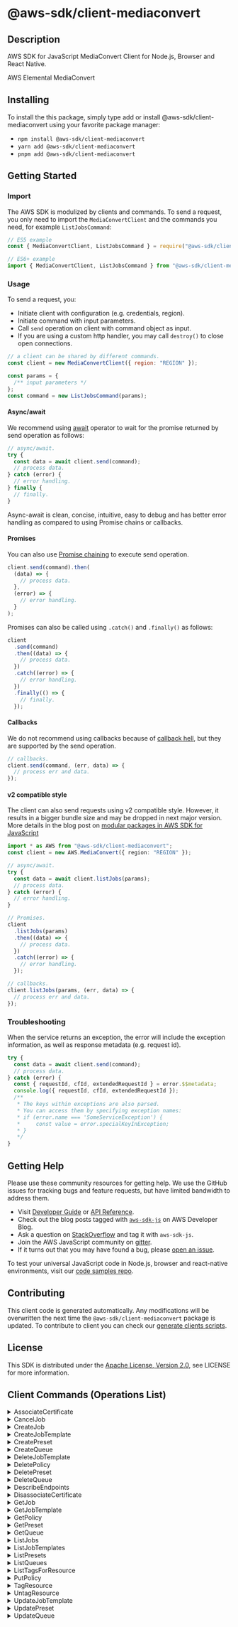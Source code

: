 <!-- generated file, do not edit directly -->

# @aws-sdk/client-mediaconvert

## Description

AWS SDK for JavaScript MediaConvert Client for Node.js, Browser and React Native.

AWS Elemental MediaConvert

## Installing

To install the this package, simply type add or install @aws-sdk/client-mediaconvert
using your favorite package manager:

- `npm install @aws-sdk/client-mediaconvert`
- `yarn add @aws-sdk/client-mediaconvert`
- `pnpm add @aws-sdk/client-mediaconvert`

## Getting Started

### Import

The AWS SDK is modulized by clients and commands.
To send a request, you only need to import the `MediaConvertClient` and
the commands you need, for example `ListJobsCommand`:

```js
// ES5 example
const { MediaConvertClient, ListJobsCommand } = require("@aws-sdk/client-mediaconvert");
```

```ts
// ES6+ example
import { MediaConvertClient, ListJobsCommand } from "@aws-sdk/client-mediaconvert";
```

### Usage

To send a request, you:

- Initiate client with configuration (e.g. credentials, region).
- Initiate command with input parameters.
- Call `send` operation on client with command object as input.
- If you are using a custom http handler, you may call `destroy()` to close open connections.

```js
// a client can be shared by different commands.
const client = new MediaConvertClient({ region: "REGION" });

const params = {
  /** input parameters */
};
const command = new ListJobsCommand(params);
```

#### Async/await

We recommend using [await](https://developer.mozilla.org/en-US/docs/Web/JavaScript/Reference/Operators/await)
operator to wait for the promise returned by send operation as follows:

```js
// async/await.
try {
  const data = await client.send(command);
  // process data.
} catch (error) {
  // error handling.
} finally {
  // finally.
}
```

Async-await is clean, concise, intuitive, easy to debug and has better error handling
as compared to using Promise chains or callbacks.

#### Promises

You can also use [Promise chaining](https://developer.mozilla.org/en-US/docs/Web/JavaScript/Guide/Using_promises#chaining)
to execute send operation.

```js
client.send(command).then(
  (data) => {
    // process data.
  },
  (error) => {
    // error handling.
  }
);
```

Promises can also be called using `.catch()` and `.finally()` as follows:

```js
client
  .send(command)
  .then((data) => {
    // process data.
  })
  .catch((error) => {
    // error handling.
  })
  .finally(() => {
    // finally.
  });
```

#### Callbacks

We do not recommend using callbacks because of [callback hell](http://callbackhell.com/),
but they are supported by the send operation.

```js
// callbacks.
client.send(command, (err, data) => {
  // process err and data.
});
```

#### v2 compatible style

The client can also send requests using v2 compatible style.
However, it results in a bigger bundle size and may be dropped in next major version. More details in the blog post
on [modular packages in AWS SDK for JavaScript](https://aws.amazon.com/blogs/developer/modular-packages-in-aws-sdk-for-javascript/)

```ts
import * as AWS from "@aws-sdk/client-mediaconvert";
const client = new AWS.MediaConvert({ region: "REGION" });

// async/await.
try {
  const data = await client.listJobs(params);
  // process data.
} catch (error) {
  // error handling.
}

// Promises.
client
  .listJobs(params)
  .then((data) => {
    // process data.
  })
  .catch((error) => {
    // error handling.
  });

// callbacks.
client.listJobs(params, (err, data) => {
  // process err and data.
});
```

### Troubleshooting

When the service returns an exception, the error will include the exception information,
as well as response metadata (e.g. request id).

```js
try {
  const data = await client.send(command);
  // process data.
} catch (error) {
  const { requestId, cfId, extendedRequestId } = error.$$metadata;
  console.log({ requestId, cfId, extendedRequestId });
  /**
   * The keys within exceptions are also parsed.
   * You can access them by specifying exception names:
   * if (error.name === 'SomeServiceException') {
   *     const value = error.specialKeyInException;
   * }
   */
}
```

## Getting Help

Please use these community resources for getting help.
We use the GitHub issues for tracking bugs and feature requests, but have limited bandwidth to address them.

- Visit [Developer Guide](https://docs.aws.amazon.com/sdk-for-javascript/v3/developer-guide/welcome.html)
  or [API Reference](https://docs.aws.amazon.com/AWSJavaScriptSDK/v3/latest/index.html).
- Check out the blog posts tagged with [`aws-sdk-js`](https://aws.amazon.com/blogs/developer/tag/aws-sdk-js/)
  on AWS Developer Blog.
- Ask a question on [StackOverflow](https://stackoverflow.com/questions/tagged/aws-sdk-js) and tag it with `aws-sdk-js`.
- Join the AWS JavaScript community on [gitter](https://gitter.im/aws/aws-sdk-js-v3).
- If it turns out that you may have found a bug, please [open an issue](https://github.com/aws/aws-sdk-js-v3/issues/new/choose).

To test your universal JavaScript code in Node.js, browser and react-native environments,
visit our [code samples repo](https://github.com/aws-samples/aws-sdk-js-tests).

## Contributing

This client code is generated automatically. Any modifications will be overwritten the next time the `@aws-sdk/client-mediaconvert` package is updated.
To contribute to client you can check our [generate clients scripts](https://github.com/aws/aws-sdk-js-v3/tree/main/scripts/generate-clients).

## License

This SDK is distributed under the
[Apache License, Version 2.0](http://www.apache.org/licenses/LICENSE-2.0),
see LICENSE for more information.

## Client Commands (Operations List)

<details>
<summary>
AssociateCertificate
</summary>

[Command API Reference](https://docs.aws.amazon.com/AWSJavaScriptSDK/v3/latest/clients/client-mediaconvert/classes/associatecertificatecommand.html) / [Input](https://docs.aws.amazon.com/AWSJavaScriptSDK/v3/latest/clients/client-mediaconvert/interfaces/associatecertificatecommandinput.html) / [Output](https://docs.aws.amazon.com/AWSJavaScriptSDK/v3/latest/clients/client-mediaconvert/interfaces/associatecertificatecommandoutput.html)

</details>
<details>
<summary>
CancelJob
</summary>

[Command API Reference](https://docs.aws.amazon.com/AWSJavaScriptSDK/v3/latest/clients/client-mediaconvert/classes/canceljobcommand.html) / [Input](https://docs.aws.amazon.com/AWSJavaScriptSDK/v3/latest/clients/client-mediaconvert/interfaces/canceljobcommandinput.html) / [Output](https://docs.aws.amazon.com/AWSJavaScriptSDK/v3/latest/clients/client-mediaconvert/interfaces/canceljobcommandoutput.html)

</details>
<details>
<summary>
CreateJob
</summary>

[Command API Reference](https://docs.aws.amazon.com/AWSJavaScriptSDK/v3/latest/clients/client-mediaconvert/classes/createjobcommand.html) / [Input](https://docs.aws.amazon.com/AWSJavaScriptSDK/v3/latest/clients/client-mediaconvert/interfaces/createjobcommandinput.html) / [Output](https://docs.aws.amazon.com/AWSJavaScriptSDK/v3/latest/clients/client-mediaconvert/interfaces/createjobcommandoutput.html)

</details>
<details>
<summary>
CreateJobTemplate
</summary>

[Command API Reference](https://docs.aws.amazon.com/AWSJavaScriptSDK/v3/latest/clients/client-mediaconvert/classes/createjobtemplatecommand.html) / [Input](https://docs.aws.amazon.com/AWSJavaScriptSDK/v3/latest/clients/client-mediaconvert/interfaces/createjobtemplatecommandinput.html) / [Output](https://docs.aws.amazon.com/AWSJavaScriptSDK/v3/latest/clients/client-mediaconvert/interfaces/createjobtemplatecommandoutput.html)

</details>
<details>
<summary>
CreatePreset
</summary>

[Command API Reference](https://docs.aws.amazon.com/AWSJavaScriptSDK/v3/latest/clients/client-mediaconvert/classes/createpresetcommand.html) / [Input](https://docs.aws.amazon.com/AWSJavaScriptSDK/v3/latest/clients/client-mediaconvert/interfaces/createpresetcommandinput.html) / [Output](https://docs.aws.amazon.com/AWSJavaScriptSDK/v3/latest/clients/client-mediaconvert/interfaces/createpresetcommandoutput.html)

</details>
<details>
<summary>
CreateQueue
</summary>

[Command API Reference](https://docs.aws.amazon.com/AWSJavaScriptSDK/v3/latest/clients/client-mediaconvert/classes/createqueuecommand.html) / [Input](https://docs.aws.amazon.com/AWSJavaScriptSDK/v3/latest/clients/client-mediaconvert/interfaces/createqueuecommandinput.html) / [Output](https://docs.aws.amazon.com/AWSJavaScriptSDK/v3/latest/clients/client-mediaconvert/interfaces/createqueuecommandoutput.html)

</details>
<details>
<summary>
DeleteJobTemplate
</summary>

[Command API Reference](https://docs.aws.amazon.com/AWSJavaScriptSDK/v3/latest/clients/client-mediaconvert/classes/deletejobtemplatecommand.html) / [Input](https://docs.aws.amazon.com/AWSJavaScriptSDK/v3/latest/clients/client-mediaconvert/interfaces/deletejobtemplatecommandinput.html) / [Output](https://docs.aws.amazon.com/AWSJavaScriptSDK/v3/latest/clients/client-mediaconvert/interfaces/deletejobtemplatecommandoutput.html)

</details>
<details>
<summary>
DeletePolicy
</summary>

[Command API Reference](https://docs.aws.amazon.com/AWSJavaScriptSDK/v3/latest/clients/client-mediaconvert/classes/deletepolicycommand.html) / [Input](https://docs.aws.amazon.com/AWSJavaScriptSDK/v3/latest/clients/client-mediaconvert/interfaces/deletepolicycommandinput.html) / [Output](https://docs.aws.amazon.com/AWSJavaScriptSDK/v3/latest/clients/client-mediaconvert/interfaces/deletepolicycommandoutput.html)

</details>
<details>
<summary>
DeletePreset
</summary>

[Command API Reference](https://docs.aws.amazon.com/AWSJavaScriptSDK/v3/latest/clients/client-mediaconvert/classes/deletepresetcommand.html) / [Input](https://docs.aws.amazon.com/AWSJavaScriptSDK/v3/latest/clients/client-mediaconvert/interfaces/deletepresetcommandinput.html) / [Output](https://docs.aws.amazon.com/AWSJavaScriptSDK/v3/latest/clients/client-mediaconvert/interfaces/deletepresetcommandoutput.html)

</details>
<details>
<summary>
DeleteQueue
</summary>

[Command API Reference](https://docs.aws.amazon.com/AWSJavaScriptSDK/v3/latest/clients/client-mediaconvert/classes/deletequeuecommand.html) / [Input](https://docs.aws.amazon.com/AWSJavaScriptSDK/v3/latest/clients/client-mediaconvert/interfaces/deletequeuecommandinput.html) / [Output](https://docs.aws.amazon.com/AWSJavaScriptSDK/v3/latest/clients/client-mediaconvert/interfaces/deletequeuecommandoutput.html)

</details>
<details>
<summary>
DescribeEndpoints
</summary>

[Command API Reference](https://docs.aws.amazon.com/AWSJavaScriptSDK/v3/latest/clients/client-mediaconvert/classes/describeendpointscommand.html) / [Input](https://docs.aws.amazon.com/AWSJavaScriptSDK/v3/latest/clients/client-mediaconvert/interfaces/describeendpointscommandinput.html) / [Output](https://docs.aws.amazon.com/AWSJavaScriptSDK/v3/latest/clients/client-mediaconvert/interfaces/describeendpointscommandoutput.html)

</details>
<details>
<summary>
DisassociateCertificate
</summary>

[Command API Reference](https://docs.aws.amazon.com/AWSJavaScriptSDK/v3/latest/clients/client-mediaconvert/classes/disassociatecertificatecommand.html) / [Input](https://docs.aws.amazon.com/AWSJavaScriptSDK/v3/latest/clients/client-mediaconvert/interfaces/disassociatecertificatecommandinput.html) / [Output](https://docs.aws.amazon.com/AWSJavaScriptSDK/v3/latest/clients/client-mediaconvert/interfaces/disassociatecertificatecommandoutput.html)

</details>
<details>
<summary>
GetJob
</summary>

[Command API Reference](https://docs.aws.amazon.com/AWSJavaScriptSDK/v3/latest/clients/client-mediaconvert/classes/getjobcommand.html) / [Input](https://docs.aws.amazon.com/AWSJavaScriptSDK/v3/latest/clients/client-mediaconvert/interfaces/getjobcommandinput.html) / [Output](https://docs.aws.amazon.com/AWSJavaScriptSDK/v3/latest/clients/client-mediaconvert/interfaces/getjobcommandoutput.html)

</details>
<details>
<summary>
GetJobTemplate
</summary>

[Command API Reference](https://docs.aws.amazon.com/AWSJavaScriptSDK/v3/latest/clients/client-mediaconvert/classes/getjobtemplatecommand.html) / [Input](https://docs.aws.amazon.com/AWSJavaScriptSDK/v3/latest/clients/client-mediaconvert/interfaces/getjobtemplatecommandinput.html) / [Output](https://docs.aws.amazon.com/AWSJavaScriptSDK/v3/latest/clients/client-mediaconvert/interfaces/getjobtemplatecommandoutput.html)

</details>
<details>
<summary>
GetPolicy
</summary>

[Command API Reference](https://docs.aws.amazon.com/AWSJavaScriptSDK/v3/latest/clients/client-mediaconvert/classes/getpolicycommand.html) / [Input](https://docs.aws.amazon.com/AWSJavaScriptSDK/v3/latest/clients/client-mediaconvert/interfaces/getpolicycommandinput.html) / [Output](https://docs.aws.amazon.com/AWSJavaScriptSDK/v3/latest/clients/client-mediaconvert/interfaces/getpolicycommandoutput.html)

</details>
<details>
<summary>
GetPreset
</summary>

[Command API Reference](https://docs.aws.amazon.com/AWSJavaScriptSDK/v3/latest/clients/client-mediaconvert/classes/getpresetcommand.html) / [Input](https://docs.aws.amazon.com/AWSJavaScriptSDK/v3/latest/clients/client-mediaconvert/interfaces/getpresetcommandinput.html) / [Output](https://docs.aws.amazon.com/AWSJavaScriptSDK/v3/latest/clients/client-mediaconvert/interfaces/getpresetcommandoutput.html)

</details>
<details>
<summary>
GetQueue
</summary>

[Command API Reference](https://docs.aws.amazon.com/AWSJavaScriptSDK/v3/latest/clients/client-mediaconvert/classes/getqueuecommand.html) / [Input](https://docs.aws.amazon.com/AWSJavaScriptSDK/v3/latest/clients/client-mediaconvert/interfaces/getqueuecommandinput.html) / [Output](https://docs.aws.amazon.com/AWSJavaScriptSDK/v3/latest/clients/client-mediaconvert/interfaces/getqueuecommandoutput.html)

</details>
<details>
<summary>
ListJobs
</summary>

[Command API Reference](https://docs.aws.amazon.com/AWSJavaScriptSDK/v3/latest/clients/client-mediaconvert/classes/listjobscommand.html) / [Input](https://docs.aws.amazon.com/AWSJavaScriptSDK/v3/latest/clients/client-mediaconvert/interfaces/listjobscommandinput.html) / [Output](https://docs.aws.amazon.com/AWSJavaScriptSDK/v3/latest/clients/client-mediaconvert/interfaces/listjobscommandoutput.html)

</details>
<details>
<summary>
ListJobTemplates
</summary>

[Command API Reference](https://docs.aws.amazon.com/AWSJavaScriptSDK/v3/latest/clients/client-mediaconvert/classes/listjobtemplatescommand.html) / [Input](https://docs.aws.amazon.com/AWSJavaScriptSDK/v3/latest/clients/client-mediaconvert/interfaces/listjobtemplatescommandinput.html) / [Output](https://docs.aws.amazon.com/AWSJavaScriptSDK/v3/latest/clients/client-mediaconvert/interfaces/listjobtemplatescommandoutput.html)

</details>
<details>
<summary>
ListPresets
</summary>

[Command API Reference](https://docs.aws.amazon.com/AWSJavaScriptSDK/v3/latest/clients/client-mediaconvert/classes/listpresetscommand.html) / [Input](https://docs.aws.amazon.com/AWSJavaScriptSDK/v3/latest/clients/client-mediaconvert/interfaces/listpresetscommandinput.html) / [Output](https://docs.aws.amazon.com/AWSJavaScriptSDK/v3/latest/clients/client-mediaconvert/interfaces/listpresetscommandoutput.html)

</details>
<details>
<summary>
ListQueues
</summary>

[Command API Reference](https://docs.aws.amazon.com/AWSJavaScriptSDK/v3/latest/clients/client-mediaconvert/classes/listqueuescommand.html) / [Input](https://docs.aws.amazon.com/AWSJavaScriptSDK/v3/latest/clients/client-mediaconvert/interfaces/listqueuescommandinput.html) / [Output](https://docs.aws.amazon.com/AWSJavaScriptSDK/v3/latest/clients/client-mediaconvert/interfaces/listqueuescommandoutput.html)

</details>
<details>
<summary>
ListTagsForResource
</summary>

[Command API Reference](https://docs.aws.amazon.com/AWSJavaScriptSDK/v3/latest/clients/client-mediaconvert/classes/listtagsforresourcecommand.html) / [Input](https://docs.aws.amazon.com/AWSJavaScriptSDK/v3/latest/clients/client-mediaconvert/interfaces/listtagsforresourcecommandinput.html) / [Output](https://docs.aws.amazon.com/AWSJavaScriptSDK/v3/latest/clients/client-mediaconvert/interfaces/listtagsforresourcecommandoutput.html)

</details>
<details>
<summary>
PutPolicy
</summary>

[Command API Reference](https://docs.aws.amazon.com/AWSJavaScriptSDK/v3/latest/clients/client-mediaconvert/classes/putpolicycommand.html) / [Input](https://docs.aws.amazon.com/AWSJavaScriptSDK/v3/latest/clients/client-mediaconvert/interfaces/putpolicycommandinput.html) / [Output](https://docs.aws.amazon.com/AWSJavaScriptSDK/v3/latest/clients/client-mediaconvert/interfaces/putpolicycommandoutput.html)

</details>
<details>
<summary>
TagResource
</summary>

[Command API Reference](https://docs.aws.amazon.com/AWSJavaScriptSDK/v3/latest/clients/client-mediaconvert/classes/tagresourcecommand.html) / [Input](https://docs.aws.amazon.com/AWSJavaScriptSDK/v3/latest/clients/client-mediaconvert/interfaces/tagresourcecommandinput.html) / [Output](https://docs.aws.amazon.com/AWSJavaScriptSDK/v3/latest/clients/client-mediaconvert/interfaces/tagresourcecommandoutput.html)

</details>
<details>
<summary>
UntagResource
</summary>

[Command API Reference](https://docs.aws.amazon.com/AWSJavaScriptSDK/v3/latest/clients/client-mediaconvert/classes/untagresourcecommand.html) / [Input](https://docs.aws.amazon.com/AWSJavaScriptSDK/v3/latest/clients/client-mediaconvert/interfaces/untagresourcecommandinput.html) / [Output](https://docs.aws.amazon.com/AWSJavaScriptSDK/v3/latest/clients/client-mediaconvert/interfaces/untagresourcecommandoutput.html)

</details>
<details>
<summary>
UpdateJobTemplate
</summary>

[Command API Reference](https://docs.aws.amazon.com/AWSJavaScriptSDK/v3/latest/clients/client-mediaconvert/classes/updatejobtemplatecommand.html) / [Input](https://docs.aws.amazon.com/AWSJavaScriptSDK/v3/latest/clients/client-mediaconvert/interfaces/updatejobtemplatecommandinput.html) / [Output](https://docs.aws.amazon.com/AWSJavaScriptSDK/v3/latest/clients/client-mediaconvert/interfaces/updatejobtemplatecommandoutput.html)

</details>
<details>
<summary>
UpdatePreset
</summary>

[Command API Reference](https://docs.aws.amazon.com/AWSJavaScriptSDK/v3/latest/clients/client-mediaconvert/classes/updatepresetcommand.html) / [Input](https://docs.aws.amazon.com/AWSJavaScriptSDK/v3/latest/clients/client-mediaconvert/interfaces/updatepresetcommandinput.html) / [Output](https://docs.aws.amazon.com/AWSJavaScriptSDK/v3/latest/clients/client-mediaconvert/interfaces/updatepresetcommandoutput.html)

</details>
<details>
<summary>
UpdateQueue
</summary>

[Command API Reference](https://docs.aws.amazon.com/AWSJavaScriptSDK/v3/latest/clients/client-mediaconvert/classes/updatequeuecommand.html) / [Input](https://docs.aws.amazon.com/AWSJavaScriptSDK/v3/latest/clients/client-mediaconvert/interfaces/updatequeuecommandinput.html) / [Output](https://docs.aws.amazon.com/AWSJavaScriptSDK/v3/latest/clients/client-mediaconvert/interfaces/updatequeuecommandoutput.html)

</details>
